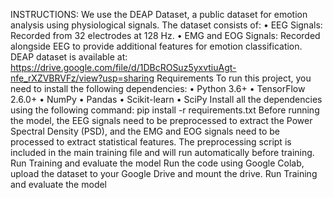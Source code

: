 INSTRUCTIONS:
We use the DEAP Dataset, a public dataset for emotion analysis using physiological signals. The dataset consists of:
•	EEG Signals: Recorded from 32 electrodes at 128 Hz.
•	EMG and EOG Signals: Recorded alongside EEG to provide additional features for emotion classification.
DEAP dataset is available at:
https://drive.google.com/file/d/1DBcROSuz5yxvtiuAgt-nfe_rXZVBRVFz/view?usp=sharing
Requirements
To run this project, you need to install the following dependencies:
•	Python 3.6+
•	TensorFlow 2.6.0+
•	NumPy
•	Pandas
•	Scikit-learn
•	SciPy
Install all the dependencies using the following command: 
pip install -r requirements.txt
Before running the model, the EEG signals need to be preprocessed to extract the Power Spectral Density (PSD), and the EMG and EOG signals need to be processed to extract statistical features.
The preprocessing script is included in the main training file and will run automatically before training.
Run Training and evaluate the model
Run the code using Google Colab, upload the dataset to your Google Drive and mount the drive.
Run Training and evaluate the model
